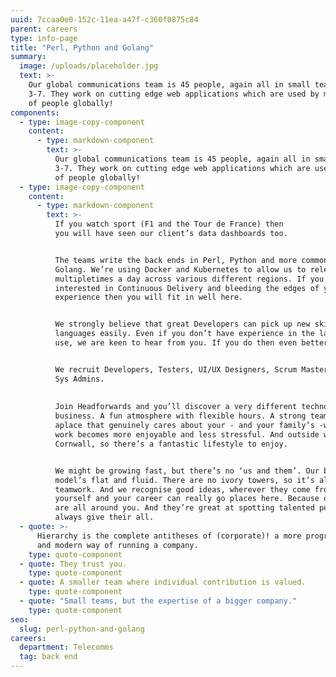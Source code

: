 ```yaml
---
uuid: 7ccaa0e0-152c-11ea-a47f-c360f0875c84
parent: careers
type: info-page
title: "Perl, Python and Golang"
summary:
  image: /uploads/placeholder.jpg
  text: >-
    Our global communications team is 45 people, again all in small teams of
    3-7. They work on cutting edge web applications which are used by millions
    of people globally!
components:
  - type: image-copy-component
    content:
      - type: markdown-component
        text: >-
          Our global communications team is 45 people, again all in small teams of
          3-7. They work on cutting edge web applications which are used by millions
          of people globally!
  - type: image-copy-component
    content:
      - type: markdown-component
        text: >-
          If you watch sport (F1 and the Tour de France) then
          you will have seen our client’s data dashboards too.


          The teams write the back ends in Perl, Python and more commonly now,
          Golang. We’re using Docker and Kubernetes to allow us to release
          multipletimes a day across various different regions. If you are
          interested in Continuous Delivery and bleeding the edges of your
          experience then you will fit in well here.


          We strongly believe that great Developers can pick up new skills and
          languages easily. Even if you don’t have experience in the languages we
          use, we are keen to hear from you. If you do then even better!


          We recruit Developers, Testers, UI/UX Designers, Scrum Masters, BA’s and
          Sys Admins.
           
           
          Join Headforwards and you’ll discover a very different technology
          business. A fun atmosphere with flexible hours. A strong team spirit. And
          aplace that genuinely cares about your - and your family’s -well-being. So
          work becomes more enjoyable and less stressful. And outside work, you’rein
          Cornwall, so there’s a fantastic lifestyle to enjoy.


          We might be growing fast, but there’s no ‘us and them’. Our business
          model’s flat and fluid. There are no ivory towers, so it’s all about
          teamwork. And we recognise good ideas, wherever they come from. So, prove
          yourself and your career can really go places here. Because our leaders
          are all around you. And they’re great at spotting talented people who
          always give their all.
  - quote: >-
      Hierarchy is the complete antitheses of (corporate)! a more progressive
      and modern way of running a company.
    type: quote-component
  - quote: They trust you.
    type: quote-component
  - quote: A smaller team where individual contribution is valued.
    type: quote-component
  - quote: "Small teams, but the expertise of a bigger company."
    type: quote-component
seo:
  slug: perl-python-and-golang
careers:
  department: Telecomms
  tag: back end
---
```

